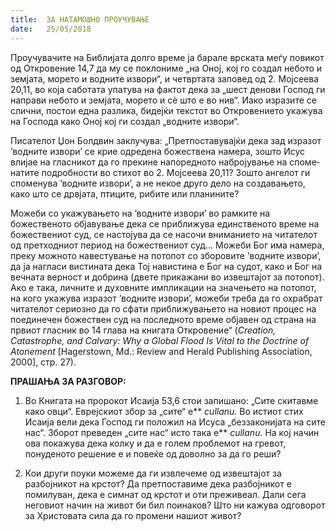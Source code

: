 ```yaml
---
title:  ЗА НАТАМОШНО ПРОУЧУВАЊЕ
date:   25/05/2018
---
```


Проучувачите на Библијата долго време ја барале врската меѓу пови­кот од Откровение 14,7 да му се поклониме „на Оној, кој го создал небо­то и земјата, морето и водните извори“, и четвртата заповед од 2. Мој­сеева 20,11, во која саботата упатува на фактот дека за „шест денови Господ ги направи небото и земјата, морето и сѐ што е во нив“. Иако изрази­те се слични, постои една разлика, бидејќи текстот во Откровението ука­жува на Господа како Оној кој ги создал „водните извори“.

Писателот Џон Болдвин заклучува: „Претпоставувајќи дека зад изра­зот ’водните извори’ се крие одредена божествена намера, зошто Исус влијае на гласникот да го прекине напоредното набројување на споме­натите подробности во стихот во 2. Мојсеева 20,11? Зошто ангелот ги споменува ’водните извори’, а не некое друго дело на создавањето, како што се дрвјата, птиците, рибите или планините?

Можеби со укажувањето на ’водните извори’ во рамките на божественото објавување дека се приближува единственото време на божествениот суд, се настојува да се насочи вниманието на читателот од претходниот период на божествениот суд... Можеби Бог има намера, преку можното навестување на потопот со зборовите ’водните извори’, да ја нагласи вистината дека Тој навистина е Бог на судот, како и Бог на веч­ната верност и добрина (двете прикажани во извештајот за потопот). Ако е така, личните и духовните импликации на значењето на потопот, на кого укажува изразот ’водните извори’, можеби треба да го охрабрат читателот сериозно да го сфати приближувањето на новиот процес на поединечен божествен суд на последното време објавен од страна на првиот гласник во 14 глава на книгата Откровение“ (*Creation, Catastrophe, and Calvary: Why a Global Flood Is Vital to the Doctrine of Atonement* [Hagerstown, Md.: Review and Herald Publishing Association, 2000], стр. 27).


**ПРАШАЊА ЗА РАЗГОВОР:**
1. Во Книгата на пророкот Исаија 53,6 стои запишано:  „Сите скитавме како овци“. Еврејскиот збор за „сите“ е** *cullanu.* Во истиот стих Исаија вели дека Господ ги положил на Исуса „беззаконијата на сите нас“. Зборот преведен „сите нас“ исто така е** *cullanu.* На кој начин ова покажува дека колку и да е голем проблемот на гревот, понуденото решение е и повеќе од доволно за да го реши?

2. Кои други поуки можеме да ги извлечеме од извештајот за разбојникот на крстот? Да претпоставиме дека разбојникот е помилуван, дека е симнат од крстот и оти преживеал. Дали сега неговиот начин на живот би бил поинаков? Што ни кажува одговорот за Христовата сила да го промени нашиот живот?
